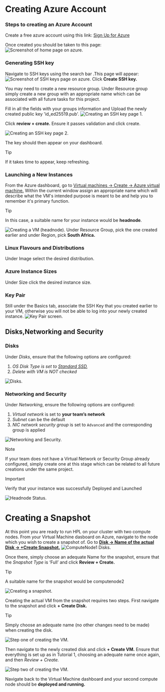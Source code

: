 
# Creating Azure Account

### Steps to creating an Azure Account

Create a free azure account using this link: <a href="https://azure.microsoft.com/en-us/pricing/purchase-options/azure-account?icid=azurefreeaccount">Sign Up for Azure</a>

Once created you should be taken to this page: <img alt="Screenshot of home page on azure." src="./azurehomepage.png"/>

### Generating SSH key

Navigate to SSH keys using the search bar .This page will appear:<img alt="Screenshot of SSH keys page on azure." src="./SSHkeys_page.png"/> Click **Create SSH key.** 

You may need to create a new resource group. Under Resource group simply create a new group with an appropriate name which can be associated with all future tasks for this project. 

Fill in all the fields with your groups information and Upload the newly created public key 'id_ed25519.pub'. <img alt="Creating an SSH key page 1." src="./create_SSHKey.png"/>

Click **review + create.** 
Ensure it passes validation and click create.

<img alt="Creating an SSH key page 2." src="./SSHkey_create.png"/>

The key should then appear on your dashboard.
>[!TIP]
>If it takes time to appear, keep refreshing.

### Launching a New Instances
From the Azure dashboard, go to <ins>Virtual machines -> Create -> Azure virtual machine.</ins>
Within the current window assign an appropriate name which will describe what the VM's intended purpose is meant to be and help you to remember it's primary function.              

>[!TIP]
>In this case, a suitable name for your instance would be <b>headnode</b>.
<img alt="Creating a VM (headnode)." src="./headnode_create.png"/>
Under Resource Group, pick the one created earlier and under Region, pick <b>South Africa.</b>

### Linux Flavours and Distributions
Under Image select the desired distribution.

### Azure Instance Sizes
Under Size click the desired instance size.

### Key Pair 
Still under the Basics tab, associate the SSH Key that you created earlier to your VM, otherwise you will not be able to log into your newly created instance.
<img alt="Key Pair screen." src="./key_pair.png"/>

## Disks,Networking and Security 
### Disks 
Under *Disks*, ensure that the following options are configured:  
1. *OS Disk Type is set to <ins>Standard SSD</ins>,*
2. *Delete with VM is NOT checked*

<img alt="Disks." src="./setting_up_disks.png"/>

### Networking and Security
Under *Networking*, ensure the following options are configured:
1. *Virtual network* is set to <b>your team’s network</b> 
2. *Subnet* can be the default 
3. *NIC network security group* is set to `Advanced` and the corresponding group is applied
    
<img alt="Networking and Security." src="./setting_up_network.png"/>

>[!NOTE]
>If your team does not have a Virtual Network or Security Group already configured, simply create one at this stage which can be related to all future creations under the same project. 

>[!IMPORTANT]
>Verify that your instance was successfully Deployed and Launched
<img alt="Headnode Status." src="./headnode_status.png"/>

# Creating a Snapshot

At this point you are ready to run HPL on your cluster with two compute nodes. From your Virtual Machine dasboard on Azure, navigate to the node which you wish to create a snapshot of. Go to <b><ins> Disk -> Name of the actual Disk -> +Create Snapshot.</ins></b>
<img alt="ComputeNode1 Disks." src="./computenode_disks.png"/>

Once there, simply choose an adequate Name for the snapshot, ensure that the *Snapshot Type* is ‘Full’ and 
click **Review + Create.**

>[!TIP]
> A suitable name for the snapshot would be computenode2

<img alt="Creating a snapshot." src="./create_snapshot.png"/>

Creating the actual VM from the snapshot requires two steps. First navigate to the snapshot and click **+ Create Disk.** 

>[!TIP]
>Simply choose an adequate name (no other changes need to be made) when creating the disk. 

<img alt="Step one of creating the VM." src="./create_disk.png"/>

Then navigate to the newly created disk and click **+ Create VM.** Ensure that everything is set up as in Tutorial 1, choosing an adequate name once again, and then *Review + Create.*

<img alt="Step two of creating the VM." src="./create_vm.png"/>

Navigate back to the Virtual Machine dashboard and your second compute node should be <b>deployed and running.</b> 


